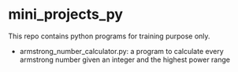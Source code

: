 # mini_projects_py
This repo contains python programs for training purpose only.


- armstrong_number_calculator.py: a program to calculate every armstrong number given an integer and the highest power range